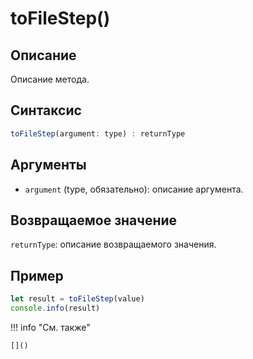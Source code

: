 # toFileStep() 

## Описание
Описание метода.

## Синтаксис
```javascript
toFileStep(argument: type) : returnType
```

## Аргументы
- `argument` (type, обязательно): описание аргумента.

## Возвращаемое значение
`returnType`: описание возвращаемого значения.

## Пример
```javascript linenums="1"
let result = toFileStep(value)
console.info(result)
```

!!! info "См. также"

    []()

